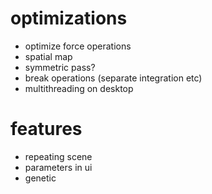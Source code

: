# optimizations
- optimize force operations
- spatial map
- symmetric pass?
- break operations (separate integration etc)
- multithreading on desktop

# features
- repeating scene
- parameters in ui
- genetic 